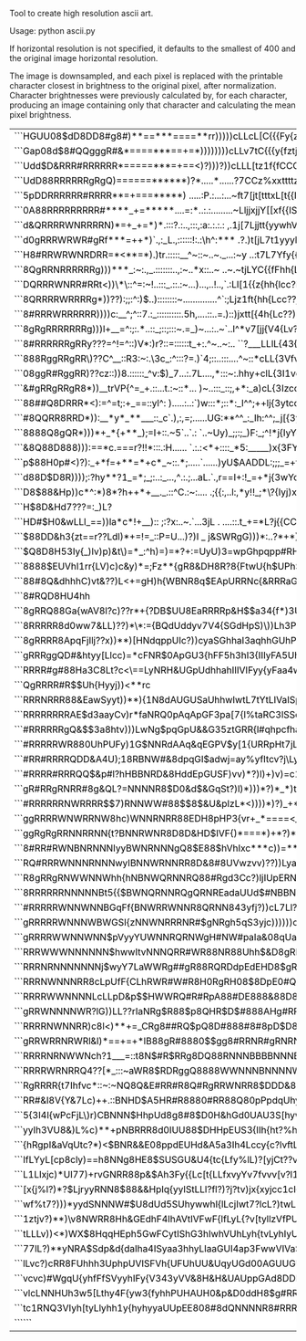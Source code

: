 Tool to create high resolution ascii art.

Usage: python ascii.py <image filename> <horizontal resolution>

If horizontal resolution is not specified, it defaults to the smallest of 400 and the original image horizontal resolution.

The image is downsampled, and each pixel is replaced with the printable character closest in brightness to the original pixel, after normalization. Character brightnesses were previously calculated by, for each character, producing an image containing only that character and calculating the mean pixel brightness.






<table border="0" style="background-color:#ffffff;border-collapse:collapse;border:0px solid #ffffff;color:#000000;width:100%" cellpadding="0" cellspacing="-10">

<tr>
<td>```HGUU08$dD8DD8#g8#)**==***====**rr)))))cLLcL[C{{{Fy{zxtxtzttfIywVypG$HUUdUUUa5ShUEEd&$p&$HUdUpUUaUU&a```</td></tr>
<tr><td>```Gap08d$8#QQgggR#&*====***==+=*))))))))cLLv7tC{{{y{fztjtztYx{F4VFwydd$$UPUGqUppUaddE$Ed$AD&GUqHUUpUdU```</td></tr>
<tr><td>```Udd$D&RRR#RRRRRR*=====***=+==<)?)))?))cLLL[tz1f{fCCCztfftY7Cyww4Vy3h$&EShpApUUAAdpaGdD&0dAHppGAPaU&0```</td></tr>
<tr><td>```UdD88RRRRRRgRgQ)======******)?*.....*......?7CCz%xxttttzxjjC{FIhI{%hdD$$UpAdGhHUUUpEddD&&$&dqqpp5UUd```</td></tr>
<tr><td>```5pDDRRRRRR#RRRR**=+===*****) .....:P.:...:...~ft7[jt[tttxL[t{{Ih3fLfhd8d&hUp$EppGUGqqU8Q$QDHEUpdpEG&```</td></tr>
<tr><td>```0A88RRRRRRRRR#****_+=*****....=:*..:.:.........~LljjxjjY[[xf{{ISV{Lv{h&8&Ep5d$$dpdAUp&Sd$$&$&dp&UppU```</td></tr>
<tr><td>```d&QRRRRWNRRRRN)*=+_+=*)*.:::?.:..,:::,:a:.:.:.: ,.1j[7Ljjtt{yywhV{jxlyUE$8dUUpE$aUpqHd&AU888$DGAH5Uq```</td></tr>
<tr><td>```d0gRRRWRWR#gRf***=++*)`.,:_L.,::::::!:.:\h^:*** .?.)t[jL7t1yyyFIh{LlL7VGE8$&pG&$&EDdUqH#pU$A$888GHUa```</td></tr>
<tr><td>```H8#RRWRWNRDRR=*<**=*).)tr.:::::__^~::~..~._...:~y ..:t7L7Yfy{{y33{Lv7cLIpA0pEGPdH$$D&$p$8pp$8p88E&E&```</td></tr>
<tr><td>```8QgRRNRRRRRRg)))***_:~:.,_.:::::::..,:~..*x::..~ ..~.~tjLYC{{fFhh{Lcllc{aGdqpUpH$$DHHEHdGd&AGDD0HAd$```</td></tr>
<tr><td>```DQRRRWNRR#RRt<))\*\::^=:~!..:::_.::.:~...)...,..!..,`.:Ll[1{{z{hh{lcc?L[GaUAahUaGH0888D&&0DA&$DA$ppd```</td></tr>
<tr><td>```8QRRRRWRRRRg*))??):;;:^:)$..)::::::::~..............^`:;Ljz1ft{hh{Lcc??j{hqGGS5aAGHH#RgR$0&88$p8$Ddd```</td></tr>
<tr><td>```8#RRRWRRRRRR))))c:__^;^::7.:_::::::::::.5h,....::..=.)::)jxtt[{4h{Lc??))fGahUUPhUUE8$QQWRR#&#8&&$gQ8```</td></tr>
<tr><td>```8gRgRRRRRRRg)))l+__=^:;:.*..::_;::;:::~.=_)~...:..~`..I^*v7[jj{V4{Lv??))lUUhSSUpGGA&8&R88RR8dD8EHHDR```</td></tr>
<tr><td>```8#RRRRRRgRRy???=^!=^::)V*:)r?::=::::::t_+:.^~..~:.. ``?___LLlL{43{Ll)???)S333UahUUdE$RQRRRRg#U#\([0-9]+?\)&$D```</td></tr>
<tr><td>```888RggRRgRR\)??C^__::R3:~:.\3c_:^:::?=.)`4;::..:::....^~::*cLL{3Vfvccl)cc{3c{UpaUqq&888RQgRRW#G88$DQ```</td></tr>
<tr><td>```08ggR#RggRR)??cz::))8.::::::_^v:$)_7...:.7L....,*:::~:.hhy+clL{3I1vcl???cL))fIhUpd&$88gRRgRQRR8pQd&D```</td></tr>
<tr><td>```&#gRRgRRgR8*))__trVP{^=_+.::...t.:~::*... )~..:::_::;,+*:_a)cL{3IzccLc??)?*)tVhSD&&$HRgRRRNRRQ8dHd&U```</td></tr>
<tr><td>```88##Q8DRRR*<):=^=t;:+_==::yl^: ).....:..:`)w:::*;::*:_I^^;++lj{3ytccfc)))))t%I5GddD8#8#gRRRRNRggH#p&```</td></tr>
<tr><td>```#8QQRR8RRD*)):__*y*_**___::_c`.),:,=;......UG:**^^_:_Ih:^^;_j[{3y%cvL?)vj))tywhAH08#gRWRR##RRR8DdH#$```</td></tr>
<tr><td>```8888Q8gQR*)))*+_*{+**_);=I+::.~5`..`.:  `..~Uy)_;;:;_)F:_;^!*j{IyYc?7??)??ltyaVGHD##WRRRRNNNRWN0$&#8```</td></tr>
<tr><td>```&8Q88D888))):==*c.===r?!!*:::.:H...... `.:.:<*+::::_*5:_____)x{3FYcc?Lcj?LfFy3UUH088#RRRRRNRWNgN$$$R```</td></tr>
<tr><td>```p$88H0p#<)?):_+*f=+**=*+c*_~::.*;.....`......)yU$AADDL:;;;_=+t{Iyjccv?cLL?L3ShGq$8D8RRRRRRNWRRRRRp$R```</td></tr>
<tr><td>```d88D$D8R))));:?hy**?1_=*;_;:..:_...,^.:.;...aL.`.,r==I+:!_=+*j{3wYct??ttj1f{hGU&$8RRRRWWWRNNRWRNR8$0```</td></tr>
<tr><td>```D8$88&Hp))c*^:*)8*?h++*+__._.::^C.:~:.... .;{{:,..l:,*y!!_;*\?{Iyj)xyctc){3Vh5AA$8#RRRRRRWRRNNRRRRHQ```</td></tr>
<tr><td>```H$8D&Hd7???=:_)L?<t)*+=_:^:.::_*c..:..:..` {=..`.`,)_:y=___=)?{Iylc[4Lf{yhPaq&pdGHRRRRRRNNNNRWNRRRQ8```</td></tr>
<tr><td>```HD#$H0&wLLl_==))la*c*!+__):: ;:?x:..~.`...3jL . ....::.t_+=*L?j{{CC{yIhhU5aGdA0D$$8Q$RRRNNNNNRNNRRRg```</td></tr>
<tr><td>```$88DD&h3{zt==r??Ldl)*+=!=_::P=U...)?)I _ j&SWRgG)))*:..?*+*)h))Y{llwfGVpD0dUH$D$D$D88QRWRNNNNNRNNg##```</td></tr>
<tr><td>```$Q8D8H53Iy{_)lv)p)&t\)=*_:^h)=)=*?+:=UyU)3=wpGhpqpp#RHRU*=<y;ULzctyIUISH8D$0D$8Q8888#Q8#RNNNNBWRRNQR```</td></tr>
<tr><td>```8888$EUVhI1rr{LV)c)c&y)*=;Fz**{gR8&DH8R?8{FtwU{h$UPhSd$V)hH)_{?ccv1hh8d&HpDH88RgRRWRRR8RRNNNNNNRRRWg```</td></tr>
<tr><td>```88#8Q&dhhhC)vt&??)L<+=gH)h{WBNR8q$EApURRNc{&RRRaG$Uhh4&pp_?=^_Lt??VpPh5dp08RggQ#RWWWRRNRWRRNWNNNQRWN```</td></tr>
<tr><td>```8#RQD8HU4hh<tt))?)**))):hqNB8H&d&NRRAa8gRD4NgRh?ChAhSVGq$RBN${v3w{yEUHUdH&&$R88QWRRRRWNRWWNNRRRNWgRW```</td></tr>
<tr><td>```8gRRQ88Ga{wAV8l?c)??r*+{?DB$UU8EaRRRRp&H$$a34{f*)3U55haGUDUNNNpwV1VD0$D&p$H8HD#RggRRRRNWNNWNNRRRNQRR```</td></tr>
<tr><td>```8RRRRR8d0ww7&LL)??)*\*:={BQdUddyv7V4{SGdHpS)\))Lh3PUS3UPqR&&Ngh*)wSa8H#gp$&&H#RggRRRRNRWNNRNNRRNNNRQ```</td></tr>
<tr><td>```8gRRRR8ApqFjIlj??x))**)[HNdqppUIc?))cyaSGhhaI3aqhhGUhPUGGp$UNU{Rd:IHRgg8D&G&DD$DRRRRWNNNNNNRRWRRNWg8```</td></tr>
<tr><td>```gRRRggQD#&htyy[Llcc)=*cFNR$0ApGU3{hFF5h3hI3{IIIyFA5UhhaUGDRERUU8$#p<~N8R$H&&Qp88#RRRWWNNNNNNRRRRgNRR```</td></tr>
<tr><td>```RRRR#g#88Ha3C8Lt?c<\==LyNRH&UGpUdhhahIIIVIFyy{yFaa4wIShqpUDHpHfV43hVh:`P8$Q8ED$8gRRNNNNNNNNNWWggQRRR```</td></tr>
<tr><td>```QgRRRR#R$$Uh{Hyyj))<**rc<D&&5aAaqwShya4w{{tIFV{IyhSUhS35aU#$UR$I{YhtwU4=+88pHH8DgNRRWNNNNNRWRRR#RRWR```</td></tr>
<tr><td>```RRRNRRR88&EawSyyt))**){1N8dAUGUSaUhhwIwtL7tYtLIVaISpUPaaqE$Q$$R$Y{{y{G3A.g&H$D$#gRRRNNNNNNWNNRRgRgRR```</td></tr>
<tr><td>```RRRRRRRRAE$d3aayCv)r*faNRQ0pAqApGF3pa[7{l%taRC3lSSdPUUVpAd8$d0gd{FL1Ip%U :&8888RRWRRNBBBBNBNRRNRRRRQ```</td></tr>
<tr><td>```#RRRRRRgQ&$$3a8htv)))LwNg$pqGpU&&G35ztGRR{l#qhpcfhaDpphq0&$D0p8dLwC{Gptwy !R888gW#RNNNNBBBNNRRWRQWQR```</td></tr>
<tr><td>```#RRRRRWR880UhPUFy)1G$NNRdAAq&qEGPV$y[1{URRpHt7jL?1U&d&UpppE$8$QSySwIhIIEy+*t8gRNgRRNNNNNNBBBNRRRRWRR```</td></tr>
<tr><td>```#RR#RRRRQDD&A4U);18RBNW#&8dpqGI$adwj=ay%yfItcv?j\LyPE&Ud&&R8#EH843ya3{3SUc=_=gWRRRNNNNNNNNBBRNRRRRRR```</td></tr>
<tr><td>```#RRRR#RRRQQ$&p#l?hHBBNRD&8HddEpGUSF)vv)*?)l)+)v)=c1hp&ppd&888DQ8hU)?hhFyI*4R#&:NgRNBNBNNNNNRNRgR88gN```</td></tr>
<tr><td>```gR#RRgRNRR#8g&QL?=NNNNR8$D0&d$&GqSt?)l)*)))*?)*_*)t{U$Udd8888#8H$7))?{{x{ypRRpj3+RNNNNBBBNNNNRWDgggR```</td></tr>
<tr><td>```#RRRRRRNWRRRR$$7)RNNWW#88$$8$&U&pIzL*<))))*)?)_+*)%yI&UE$DQRDQ88&dxL?Lxy{FH&#G)qacNNBNNBNNBNNNRRRQRR```</td></tr>
<tr><td>```ggRRRRWNWRRNW8hc)WNNRNRR88EDH8pHP3{vr+_*====<_=)*ctyh$0$&&RR#Qg8$Fq))?cLy5cfgUtI3FcWNBNBNNNNWNgWR##g```</td></tr>
<tr><td>```ggRgRgRRNNRRNN{t?BNNRWNR8D8D&HD$IVF{)*===*)+*?)*cc?L{0DdD#QR#$#8HqIUL)y&8yGCUphyyyy=RNNNNNNRNRRRRRDg```</td></tr>
<tr><td>```8#RR#RWNBNRNNNIyyBWNRNNNgQ8$E88$hVhIxc***c))=**)c)L{yEQ&$RgRQ8QR8#pUpDfYtS8Rq8IftjtL:NBBNNNNNWWRRN$R```</td></tr>
<tr><td>```RQ#RRRWNNNRNNNwyIBNNWRNNRR8D&8#8UVwzvv)??))LyapGqUVhG&808RRR88g8RD#ahF&URRUadhDF%Lcxf_NNNNRNWNRRRR88```</td></tr>
<tr><td>```R8gRRgRNWWNNWhh{hNBNWQRNNRQ88#Rgd3Cc?)ljIUpERNNNNQR$HDDD0RQR88$$R885{LRUx%%yyGaQyLcc7LNNNNRWRNRRggR8```</td></tr>
<tr><td>```8RRRRRRNNNNNBt5{{$BWNQRNNRQgQRNREadaUUd$#NBBNWWR#4j{hQD$D8Q888$DQQ8RA$*))?)cLt%{&tLcLf)NNNRNRRRNWRR8```</td></tr>
<tr><td>```#RRRRRWNNWNNBGqFf{BNWRRWNNR8QRNN843yfj?))cL7Ll?))?1hE#D$RR#QQD$&88$8UD))\)))Scf{$&qaIdyNNWNNRRNWNRgD```</td></tr>
<tr><td>```gRRRRRWNNNWBWGSI{zNNWNRRRNR#$gNRgh5qS3yjc))))))c1yqU$#8RR#8#80$H08R8d$))\c)8U)?%hva?*7RNNNRNWRRRRRR#```</td></tr>
<tr><td>```gRRRRWWNNWNN$pVyyYUWNNRQRNWgH#NW#paIa&08qUat1Ihh$8Ep#R8g8R#$D&8$$88Q8$L)**Ij)?)cha!fU==WWNWRNRRNRR#R```</td></tr>
<tr><td>```RRRWWWNNNNNN$hwwItvNNNQRR#WR88NR88Uhh$&D8gRR8$gR#$EHRQ$8gR8$$H&DH&88R0fc<*r))))cEHNHa$chRNNNNRRNRR8R```</td></tr>
<tr><td>```RRRNRNNNNNNNj$wyY7LaWWRg##gR88RQRDdpEdEHD8$gRggg8888H$pQR0$D8pEDDpD$QHSc))**<))?URwlcLhhNRNNRgWRRR8R```</td></tr>
<tr><td>```RRRNWNNNRR8cLpUfF{CLhRWR#W#R8H0RgRH08$8DpE0#QgRRQg#880&8Q&$&Hq5Ud&H&8$&)*\)****pxRvtv??U7NNNNRRRR8RR```</td></tr>
<tr><td>```RRRRWWNNNNLcLLpD&p$$HWWRQ#R#RpA88#DE888&88D8R##gQ888&&H$A$8p&GPVqddHE8A${*=***=jya))\)?C=RNNNRRNR8Rg```</td></tr>
<tr><td>```gRRWNNNNWR?lG))LL??rIaNRg$R88$p8QHR$D$#888AHg#RRRg88$Hdddqp&UPpa&pdpA#8w3CGU)?5FR*))<))?)NNNNNRRWER8```</td></tr>
<tr><td>```RRRRNWNNRR)c8l<)**+=_CRg8##RQ$pQ8D#888#8#8pD$D8Q#QHA$0dqdUGGUSUUAEApd8$8Rz{C=+&3c*+=**)))WNNNRRWRdR#```</td></tr>
<tr><td>```gRRWRRNRWRl&l)*==+=+*lB88gR#8880$$gg8#RRNR#gRNRNRQ80$&G&SSpdUySSGpp&HHQ5{p$RtLL&_++=**\)*1NNRWRRW8pR```</td></tr>
<tr><td>```RRRRNRNWWNch?1___=::t8N$#R$RRg8DQ88RNNNBBBBNNNBNNR8&HDEEaSIaVFyIUGHp&0##y*=z$R?d=!;!+=**)*NWNRRRRH&R```</td></tr>
<tr><td>```RRRRWRNRRQ4??[*_:::~aWR8$RDRggQ8888WWNNNBNNNNWRWRR8&&qpGpUPhI353ha$p5H8$aL*+=5lL)+__!++))*NNNNRRR&#R```</td></tr>
<tr><td>```RgRRRR{t7Ihfvc*::~:~NQ8Q&E#RR#R8Q#RgRRWNRR8$DDD&8DDdaSwhVGPphSUUAA$$EEH88{r+!zy)y__+_=+=))NNNNWRRU8N```</td></tr>
<tr><td>```RR#&I8V{Y&7Lc)++.::BNHD$A5HR#R8880#RR88Q80pPpdqUhyqSa{Iy&A5GqIaapdpdS&E&pRS==)E)U___::_!))NNNRRRRUpW```</td></tr>
<tr><td>```5{3I4I{wPcFjL\)r)CBNNN$HhpUd8g8#8$D0H&hGd0UAU3S[hywhh{Sxy{f%PSa3VUUpGdUH$p8$+_3)h*^;::+_t?NRNNRRRU5R```</td></tr>
<tr><td>```yyIh3VU8&)L%c)**+pNBRRR8d0IUU88$DHHpEUS3{IIh{ht?%hhjlfCl?l{j{4haSaIUGP0dHH&RN+?c));_^;+=hBNNNWgR8p&R```</td></tr>
<tr><td>```{hRgpI&aVqUtc?*)<$BNR&&E08ppdEUHd&A5a3Ih4Lccy{c?lvftLlcLccv{y5IFUFhdUppEdUa#N8)S*cl?crt3?RNNNN8#ga&R```</td></tr>
<tr><td>```IfLYyL[cp8cly)==h8NNg8HE8$SUSGU&U4{tc{Lfy%lL)?[yjCt??vc)c{Iy4a1UVaaapaAqGphI8R8tI5IVq3GaRNWWNNRpgSD#```</td></tr>
<tr><td>```L1LIxjc)*UI77)+rvGNRR88p&$Ah3Fy{{Lc[t{LLfxvyYv7fvvv[v?l1LF{Vhh{zj1vYyh{UV5USh8R#wRNS)ER#NNNNNNR8#aHG```</td></tr>
<tr><td>```[x{j%l?)*?$LjryyRNN8$88&&HpIq{yyIStLLl?fl?)?j?tv)jx{xyjcc1cI{fCLCy%yy3{yttFywhHgUhNNBNNNNWRRNNNqDpgF```</td></tr>
<tr><td>```wf%t7?)))*yydSNNNW#$U8dUd5SUhywwhI{lLcjIwt7?lcL?)twLLLlhSSVI4h%yyh{ft{4j{Y{z?y3Q&UgBNNNNWWNWRWRG$$Qa```</td></tr>
<tr><td>```1ztjv?)**)\v8NWRR8Hh&GEdhF4IhAVtIVFwF{lfLyL{?v[tyllzVfPUpFAaS{xUaIvfC1II{LljlLYU8UENNNNBNNNNRNREUhdH```</td></tr>
<tr><td>```tLLLv))<*)W&#88$8HqqHEph5GwFCytIShG3hIwhVUhLyh{tvLyhIyUaypUUG{1yU1z{jttyIzvftc{4SEUQBNNNNNNNNR85UhI$```</td></tr>
<tr><td>```77lL?)**yNRA$Sdp&d{daIha4ISyaa3hhyLIaaGUI4ap3FwwVIVaSAH&hISGGE5aIy{f{[f{Itfxf?j%1Iy{{3WBNRRRRRyFU0ph```</td></tr>
<tr><td>```lLvc?)cRR8FUhhh3UphpUVISFVh{UFUhUU&UqyUGd00AGUUGUUp&#&&$G&&q3dUhhVwyywyyIIy{x?{cxyF{xlLNWRRNRW&GH80y```</td></tr>
<tr><td>```vcvc)#WgqU{yhfFfSVyyhIFy{V343yVV&8H&H&UAUppGAd8DDRQ$&dE$8$pApdUSa5ah4hIyhSV{x?))tIL{ywGNRQQ##pUh)yS=```</td></tr>
<tr><td>```vlcLNNHUh3w5[Lthy4F{yw3{fyhhPUHAUH0&p&D0ddH8$g#RRRRWWRRRNRRQQ8&pUUUaShI33hFy{[jl?fyCF8NNR&R&&wd5UH0)```</td></tr>
<tr><td>```tc1RNQ3VIyh[tyLlyhh1y{hyhyyaUUpEE808#8dQNNNNR8#RRRNBWRNBNNNNRRQHGAUahhUUaI3fyftvL[))lwpNWpRGdhGpF$V)```</td></tr>
<tr><td>``````</td></tr>

</table>
